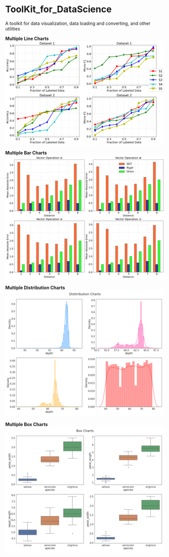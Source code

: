 # ToolKit_for_DataScience
A toolkit for data visualization, data loading and converting, and other utilities


**Multiple Line Charts**
![plot](./demo.png)

**Multiple Bar Charts**
![plot](./bar_chart.png)

**Multiple Distribution Charts**
![plot](./distchart.png)

**Multiple Box Charts**
![plot](./boxchart.png)
